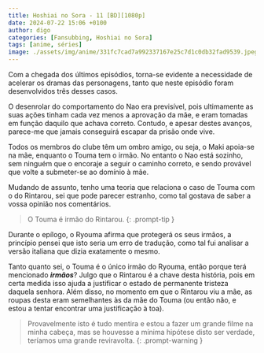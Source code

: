 ```yaml
---
title: Hoshiai no Sora - 11 [BD][1080p]
date: 2024-07-22 15:06 +0100
author: digo
categories: [Fansubbing, Hoshiai no Sora] 
tags: [anime, séries]
image: ./assets/img/anime/331fc7cad7a992337167e25c7d1c0db32fad9539.jpeg
---
```


Com a chegada dos últimos episódios, torna-se evidente a necessidade de acelerar os dramas das personagens, tanto que neste episódio foram desenvolvidos três desses casos.

O desenrolar do comportamento do Nao era previsível, pois ultimamente as suas ações tinham cada vez menos a aprovação da mãe, e eram tomadas em função daquilo que achava correto. Contudo, e apesar destes avanços, parece-me que jamais conseguirá escapar da prisão onde vive.

Todos os membros do clube têm um ombro amigo, ou seja, o Maki apoia-se na mãe, enquanto o Touma tem o irmão. No entanto o Nao está sozinho, sem ninguém que o encoraje a seguir o caminho correto, e sendo provável que volte a submeter-se ao domínio à mãe.

Mudando de assunto, tenho uma teoria que relaciona o caso de Touma com o do Rintarou, sei que pode parecer estranho, como tal gostava de saber a vossa opinião nos comentários.

> O Touma é irmão do Rintarou.
{: .prompt-tip }

Durante o epílogo, o Ryouma afirma que protegerá os seus irmãos, a princípio pensei que isto seria um erro de tradução, como tal fui analisar a versão italiana que dizia exatamente o mesmo.

Tanto quanto sei, o Touma é o único irmão do Ryouma, então porque terá mencionado ***irmãos***? Julgo que o Rintarou é a chave desta história, pois em certa medida isso ajuda a justificar o estado de permanente tristeza daquela senhora. Além disso, no momento em que o Rintarou viu a mãe, as roupas desta eram semelhantes às da mãe do Touma (ou então não, e estou a tentar encontrar uma justificação à toa).

> Provavelmente isto é tudo mentira e estou a fazer um grande filme na minha cabeça, mas se houvesse a mínima hipótese disto ser verdade, teríamos uma grande reviravolta.
{: .prompt-warning }
